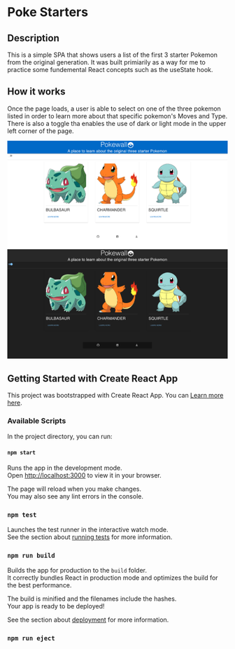 # Poke Starters

## Description

This is a simple SPA that shows users a list of the first 3 starter Pokemon from the original generation. It was built primiarily as a way for me to practice some fundemental React concepts such as the useState hook.

## How it works

Once the page loads, a user is able to select on one of the three pokemon listed in order to learn more about that specific pokemon's Moves and Type. There is also a toggle tha enables the use of dark or light mode in the upper left corner of the page.

![Light mode view](/public/images/Screen%20Shot%202023-04-04%20at%2011.52.15%20AM.png)
![Dark mode view](/public/images/Screen%20Shot%202023-04-04%20at%2011.52.27%20AM.png)

## Getting Started with Create React App

This project was bootstrapped with Create React App. You can [Learn more here](https://github.com/facebook/create-react-app).

### Available Scripts

In the project directory, you can run:

#### `npm start`

Runs the app in the development mode.\
Open [http://localhost:3000](http://localhost:3000) to view it in your browser.

The page will reload when you make changes.\
You may also see any lint errors in the console.

### `npm test`

Launches the test runner in the interactive watch mode.\
See the section about [running tests](https://facebook.github.io/create-react-app/docs/running-tests) for more information.

### `npm run build`

Builds the app for production to the `build` folder.\
It correctly bundles React in production mode and optimizes the build for the best performance.

The build is minified and the filenames include the hashes.\
Your app is ready to be deployed!

See the section about [deployment](https://facebook.github.io/create-react-app/docs/deployment) for more information.

### `npm run eject`
